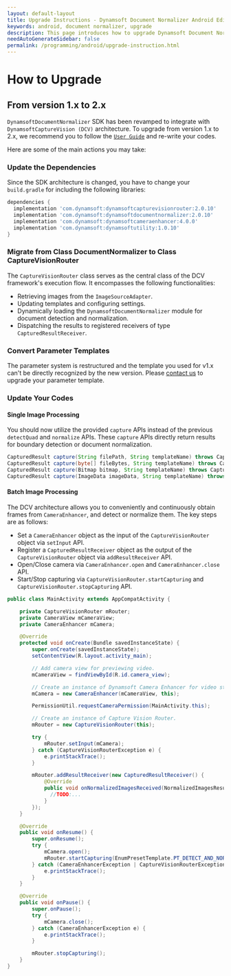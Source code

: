 ```yaml
---
layout: default-layout
title: Upgrade Instructions - Dynamsoft Document Normalizer Android Edition
keywords: android, document normalizer, upgrade
description: This page introduces how to upgrade Dynamsoft Document Normalizer Android Edition from 1.x to 2.x
needAutoGenerateSidebar: false
permalink: /programming/android/upgrade-instruction.html
---
```


# How to Upgrade

## From version 1.x to 2.x

`DynamsoftDocumentNormalizer` SDK has been revamped to integrate with `DynamsoftCaptureVision (DCV)` architecture. To upgrade from version 1.x to 2.x, we recommend you to follow the [`User Guide`](user-guide.md) and re-write your codes.

Here are some of the main actions you may take:

### Update the Dependencies

Since the SDK architecture is changed, you have to change your `build.gradle` for including the following libraries:

```groovy
dependencies {
  implementation 'com.dynamsoft:dynamsoftcapturevisionrouter:2.0.10'
  implementation 'com.dynamsoft:dynamsoftdocumentnormalizer:2.0.10'
  implementation 'com.dynamsoft:dynamsoftcameraenhancer:4.0.0'
  implementation 'com.dynamsoft:dynamsoftutility:1.0.10'
}
```

### Migrate from Class DocumentNormalizer to Class CaptureVisionRouter

The `CaptureVisionRouter` class serves as the central class of the DCV framework's execution flow. It encompasses the following functionalities:

- Retrieving images from the `ImageSourceAdapter`.
- Updating templates and configuring settings.
- Dynamically loading the `DynamsoftDocumentNormalizer` module for document detection and normalization.
- Dispatching the results to registered receivers of type `CapturedResultReceiver`.

### Convert Parameter Templates

The parameter system is restructured and the template you used for v1.x can't be directly recognized by the new version. Please <a href="https://www.dynamsoft.com/company/customer-service/#contact" target="_blank">contact us</a> to upgrade your parameter template.

### Update Your Codes

#### Single Image Processing

You should now utilize the provided `capture` APIs instead of the previous `detectQuad` and `normalize` APIs. These `capture` APIs directly return results for boundary detection or document normalization.

```java
CapturedResult capture(String filePath, String templateName) throws CaptureVisionRouterException
CapturedResult capture(byte[] fileBytes, String templateName) throws CaptureVisionRouterException 
CapturedResult capture(Bitmap bitmap, String templateName) throws CaptureVisionRouterException 
CapturedResult capture(ImageData imageData, String templateName) throws CaptureVisionRouterException 
```

#### Batch Image Processing

The DCV architecture allows you to conveniently and continuously obtain frames from `CameraEnhancer`, and detect or normalize them. The key steps are as follows:

- Set a `CameraEnhancer` object as the input of the `CaptureVisionRouter` object via `setInput` API.
- Register a `CapturedResultReceiver` object as the output of the `CaptureVisionRouter` object via `addResultReceiver` API.
- Open/Close camera via `CameraEnhancer.open` and `CameraEnhancer.close` API.
- Start/Stop capturing via `CaptureVisionRouter.startCapturing` and `CaptureVisionRouter.stopCapturing` API.

```java
public class MainActivity extends AppCompatActivity {

    private CaptureVisionRouter mRouter;
    private CameraView mCameraView;
    private CameraEnhancer mCamera;

    @Override
    protected void onCreate(Bundle savedInstanceState) {
        super.onCreate(savedInstanceState);
        setContentView(R.layout.activity_main);

        // Add camera view for previewing video.
        mCameraView = findViewById(R.id.camera_view);

        // Create an instance of Dynamsoft Camera Enhancer for video streaming.
        mCamera = new CameraEnhancer(mCameraView, this);

        PermissionUtil.requestCameraPermission(MainActivity.this);

        // Create an instance of Capture Vision Router.
        mRouter = new CaptureVisionRouter(this);

        try {
            mRouter.setInput(mCamera);
        } catch (CaptureVisionRouterException e) {
            e.printStackTrace();
        }

        mRouter.addResultReceiver(new CapturedResultReceiver() {
            @Override
            public void onNormalizedImagesReceived(NormalizedImagesResult result) {
              //TODO:...
            }
        });
    }

    @Override
    public void onResume() {
        super.onResume();
        try {
            mCamera.open();
            mRouter.startCapturing(EnumPresetTemplate.PT_DETECT_AND_NORMALIZE_DOCUMENT);
        } catch (CameraEnhancerException | CaptureVisionRouterException e) {
            e.printStackTrace();
        }
    }

    @Override
    public void onPause() {
        super.onPause();
        try {
            mCamera.close();
        } catch (CameraEnhancerException e) {
            e.printStackTrace();
        }

        mRouter.stopCapturing();
    }
}
```
